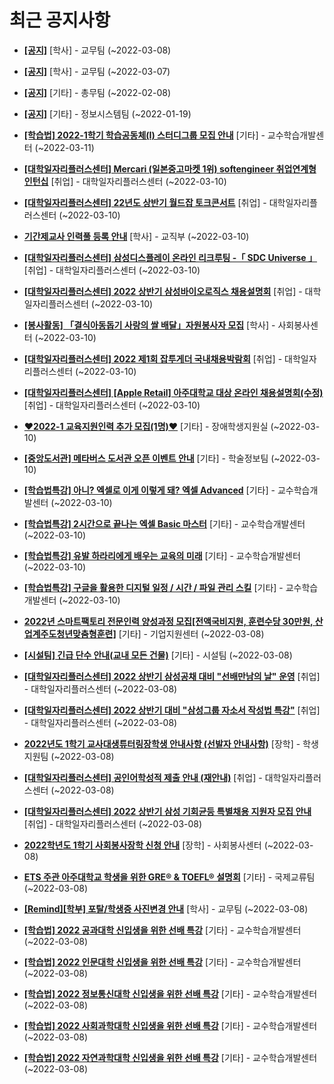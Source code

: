 # 최근 공지사항

* **[[공지]](http://ajou.ac.kr/kr/ajou/notice.do?mode=view&amp;articleNo=181898&amp;article.offset=0&amp;articleLimit=30)**
 [학사] - 교무팀 (~2022-03-08)

* **[[공지]](http://ajou.ac.kr/kr/ajou/notice.do?mode=view&amp;articleNo=181826&amp;article.offset=0&amp;articleLimit=30)**
 [학사] - 교무팀 (~2022-03-07)

* **[[공지]](http://ajou.ac.kr/kr/ajou/notice.do?mode=view&amp;articleNo=180493&amp;article.offset=0&amp;articleLimit=30)**
 [기타] - 총무팀 (~2022-02-08)

* **[[공지]](http://ajou.ac.kr/kr/ajou/notice.do?mode=view&amp;articleNo=179802&amp;article.offset=0&amp;articleLimit=30)**
 [기타] - 정보시스템팀 (~2022-01-19)

* **[[학습법] 2022-1학기 학습공동체(I) 스터디그룹 모집 안내](http://ajou.ac.kr/kr/ajou/notice.do?mode=view&amp;articleNo=185010&amp;article.offset=0&amp;articleLimit=30)**
 [기타] - 교수학습개발센터 (~2022-03-11)

* **[[대학일자리플러스센터] Mercari (일본중고마켓 1위) softengineer 취업연계형 인턴십](http://ajou.ac.kr/kr/ajou/notice.do?mode=view&amp;articleNo=185001&amp;article.offset=0&amp;articleLimit=30)**
 [취업] - 대학일자리플러스센터 (~2022-03-10)

* **[[대학일자리플러스센터] 22년도 상반기 월드잡 토크콘서트](http://ajou.ac.kr/kr/ajou/notice.do?mode=view&amp;articleNo=185000&amp;article.offset=0&amp;articleLimit=30)**
 [취업] - 대학일자리플러스센터 (~2022-03-10)

* **[기간제교사 인력풀 등록 안내](http://ajou.ac.kr/kr/ajou/notice.do?mode=view&amp;articleNo=182010&amp;article.offset=0&amp;articleLimit=30)**
 [학사] - 교직부 (~2022-03-10)

* **[[대학일자리플러스센터] 삼성디스플레이 온라인 리크루팅 -「 SDC Universe 」](http://ajou.ac.kr/kr/ajou/notice.do?mode=view&amp;articleNo=181977&amp;article.offset=0&amp;articleLimit=30)**
 [취업] - 대학일자리플러스센터 (~2022-03-10)

* **[[대학일자리플러스센터] 2022 상반기 삼성바이오로직스 채용설명회](http://ajou.ac.kr/kr/ajou/notice.do?mode=view&amp;articleNo=181975&amp;article.offset=0&amp;articleLimit=30)**
 [취업] - 대학일자리플러스센터 (~2022-03-10)

* **[[봉사활동] 「결식아동돕기 사랑의 쌀 배달」자원봉사자 모집](http://ajou.ac.kr/kr/ajou/notice.do?mode=view&amp;articleNo=181973&amp;article.offset=0&amp;articleLimit=30)**
 [학사] - 사회봉사센터 (~2022-03-10)

* **[[대학일자리플러스센터] 2022 제1회 잡투게더 국내채용박람회](http://ajou.ac.kr/kr/ajou/notice.do?mode=view&amp;articleNo=181971&amp;article.offset=0&amp;articleLimit=30)**
 [취업] - 대학일자리플러스센터 (~2022-03-10)

* **[[대학일자리플러스센터] [Apple Retail] 아주대학교 대상 온라인 채용설명회(수정)](http://ajou.ac.kr/kr/ajou/notice.do?mode=view&amp;articleNo=181968&amp;article.offset=0&amp;articleLimit=30)**
 [취업] - 대학일자리플러스센터 (~2022-03-10)

* **[♥2022-1 교육지원인력 추가 모집(1명)♥](http://ajou.ac.kr/kr/ajou/notice.do?mode=view&amp;articleNo=181967&amp;article.offset=0&amp;articleLimit=30)**
 [기타] - 장애학생지원실 (~2022-03-10)

* **[[중앙도서관] 메타버스 도서관 오픈 이벤트 안내](http://ajou.ac.kr/kr/ajou/notice.do?mode=view&amp;articleNo=181957&amp;article.offset=0&amp;articleLimit=30)**
 [기타] - 학술정보팀 (~2022-03-10)

* **[[학습법특강] 아니? 엑셀로 이게 이렇게 돼? 엑셀 Advanced](http://ajou.ac.kr/kr/ajou/notice.do?mode=view&amp;articleNo=181954&amp;article.offset=0&amp;articleLimit=30)**
 [기타] - 교수학습개발센터 (~2022-03-10)

* **[[학습법특강] 2시간으로 끝나는 엑셀 Basic 마스터](http://ajou.ac.kr/kr/ajou/notice.do?mode=view&amp;articleNo=181953&amp;article.offset=0&amp;articleLimit=30)**
 [기타] - 교수학습개발센터 (~2022-03-10)

* **[[학습법특강] 유발 하라리에게 배우는 교육의 미래](http://ajou.ac.kr/kr/ajou/notice.do?mode=view&amp;articleNo=181952&amp;article.offset=0&amp;articleLimit=30)**
 [기타] - 교수학습개발센터 (~2022-03-10)

* **[[학습법특강] 구글을 활용한 디지털 일정 / 시간 / 파일 관리 스킬](http://ajou.ac.kr/kr/ajou/notice.do?mode=view&amp;articleNo=181951&amp;article.offset=0&amp;articleLimit=30)**
 [기타] - 교수학습개발센터 (~2022-03-10)

* **[2022년 스마트팩토리 전문인력 양성과정 모집[전액국비지원, 훈련수당 30만원, 산업계주도청년맞춤형훈련]](http://ajou.ac.kr/kr/ajou/notice.do?mode=view&amp;articleNo=181935&amp;article.offset=0&amp;articleLimit=30)**
 [기타] - 기업지원센터 (~2022-03-08)

* **[[시설팀] 긴급 단수 안내(교내 모든 건물)](http://ajou.ac.kr/kr/ajou/notice.do?mode=view&amp;articleNo=181934&amp;article.offset=0&amp;articleLimit=30)**
 [기타] - 시설팀 (~2022-03-08)

* **[[대학일자리플러스센터] 2022 상반기 삼성공채 대비 &quot;선배만남의 날&quot; 운영](http://ajou.ac.kr/kr/ajou/notice.do?mode=view&amp;articleNo=181930&amp;article.offset=0&amp;articleLimit=30)**
 [취업] - 대학일자리플러스센터 (~2022-03-08)

* **[[대학일자리플러스센터] 2022 상반기 대비 &quot;삼성그룹 자소서 작성법 특강&quot;](http://ajou.ac.kr/kr/ajou/notice.do?mode=view&amp;articleNo=181922&amp;article.offset=0&amp;articleLimit=30)**
 [취업] - 대학일자리플러스센터 (~2022-03-08)

* **[2022년도 1학기 교사대생튜터링장학생 안내사항 (선발자 안내사항)](http://ajou.ac.kr/kr/ajou/notice.do?mode=view&amp;articleNo=181919&amp;article.offset=0&amp;articleLimit=30)**
 [장학] - 학생지원팀 (~2022-03-08)

* **[[대학일자리플러스센터] 공인어학성적 제출 안내 (재안내)](http://ajou.ac.kr/kr/ajou/notice.do?mode=view&amp;articleNo=181913&amp;article.offset=0&amp;articleLimit=30)**
 [취업] - 대학일자리플러스센터 (~2022-03-08)

* **[[대학일자리플러스센터] 2022 상반기 삼성 기회균등 특별채용 지원자 모집 안내](http://ajou.ac.kr/kr/ajou/notice.do?mode=view&amp;articleNo=181910&amp;article.offset=0&amp;articleLimit=30)**
 [취업] - 대학일자리플러스센터 (~2022-03-08)

* **[2022학년도 1학기 사회봉사장학 신청 안내](http://ajou.ac.kr/kr/ajou/notice.do?mode=view&amp;articleNo=181900&amp;article.offset=0&amp;articleLimit=30)**
 [장학] - 사회봉사센터 (~2022-03-08)

* **[ETS 주관 아주대학교 학생을 위한 GRE® &amp; TOEFL® 설명회](http://ajou.ac.kr/kr/ajou/notice.do?mode=view&amp;articleNo=181878&amp;article.offset=0&amp;articleLimit=30)**
 [기타] - 국제교류팀 (~2022-03-08)

* **[[Remind][학부] 포탈/학생증 사진변경 안내](http://ajou.ac.kr/kr/ajou/notice.do?mode=view&amp;articleNo=181877&amp;article.offset=0&amp;articleLimit=30)**
 [학사] - 교무팀 (~2022-03-08)

* **[[학습법] 2022 공과대학 신입생을 위한 선배 특강](http://ajou.ac.kr/kr/ajou/notice.do?mode=view&amp;articleNo=181875&amp;article.offset=0&amp;articleLimit=30)**
 [기타] - 교수학습개발센터 (~2022-03-08)

* **[[학습법] 2022 인문대학 신입생을 위한 선배 특강](http://ajou.ac.kr/kr/ajou/notice.do?mode=view&amp;articleNo=181874&amp;article.offset=0&amp;articleLimit=30)**
 [기타] - 교수학습개발센터 (~2022-03-08)

* **[[학습법] 2022 정보통신대학 신입생을 위한 선배 특강](http://ajou.ac.kr/kr/ajou/notice.do?mode=view&amp;articleNo=181873&amp;article.offset=0&amp;articleLimit=30)**
 [기타] - 교수학습개발센터 (~2022-03-08)

* **[[학습법] 2022 사회과학대학 신입생을 위한 선배 특강](http://ajou.ac.kr/kr/ajou/notice.do?mode=view&amp;articleNo=181872&amp;article.offset=0&amp;articleLimit=30)**
 [기타] - 교수학습개발센터 (~2022-03-08)

* **[[학습법] 2022 자연과학대학 신입생을 위한 선배 특강](http://ajou.ac.kr/kr/ajou/notice.do?mode=view&amp;articleNo=181870&amp;article.offset=0&amp;articleLimit=30)**
 [기타] - 교수학습개발센터 (~2022-03-08)
